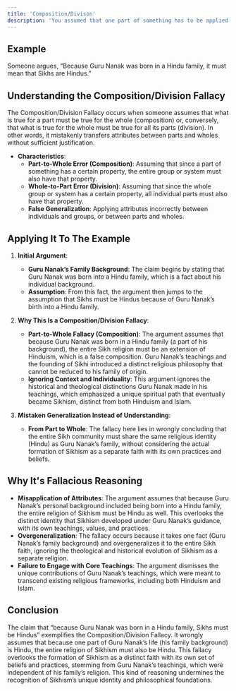 ```yaml
---
title: 'Composition/Divison'
description: 'You assumed that one part of something has to be applied to all, or other, parts of it; or that the whole must apply to its parts.'
---
```


## Example

Someone argues, “Because Guru Nanak was born in a Hindu family, it must mean that Sikhs are Hindus.”


## Understanding the Composition/Division Fallacy

The Composition/Division Fallacy occurs when someone assumes that what is true for a part must be true for the whole (composition) or, conversely, that what is true for the whole must be true for all its parts (division). In other words, it mistakenly transfers attributes between parts and wholes without sufficient justification.

* **Characteristics**:
  * **Part-to-Whole Error (Composition)**: Assuming that since a part of something has a certain property, the entire group or system must also have that property.
  * **Whole-to-Part Error (Division)**: Assuming that since the whole group or system has a certain property, all individual parts must also have that property.
  * **False Generalization**: Applying attributes incorrectly between individuals and groups, or between parts and wholes.



## Applying It To The Example

1. **Initial Argument**:
    * **Guru Nanak’s Family Background**: The claim begins by stating that Guru Nanak was born into a Hindu family, which is a fact about his individual background.
    * **Assumption**: From this fact, the argument then jumps to the assumption that Sikhs must be Hindus because of Guru Nanak’s birth into a Hindu family.
2. **Why This Is a Composition/Division Fallacy**:
    * **Part-to-Whole Fallacy (Composition)**: The argument assumes that because Guru Nanak was born in a Hindu family (a part of his background), the entire Sikh religion must be an extension of Hinduism, which is a false composition. Guru Nanak’s teachings and the founding of Sikhi introduced a distinct religious philosophy that cannot be reduced to his family of origin.
    * **Ignoring Context and Individuality**: This argument ignores the historical and theological distinctions Guru Nanak made in his teachings, which emphasized a unique spiritual path that eventually became Sikhism, distinct from both Hinduism and Islam.

3. **Mistaken Generalization Instead of Understanding**:
    * **From Part to Whole**: The fallacy here lies in wrongly concluding that the entire Sikh community must share the same religious identity (Hindu) as Guru Nanak’s family, without considering the actual formation of Sikhism as a separate faith with its own practices and beliefs.


## Why It's Fallacious Reasoning

* **Misapplication of Attributes**: The argument assumes that because Guru Nanak’s personal background included being born into a Hindu family, the entire religion of Sikhism must be Hindu as well. This overlooks the distinct identity that Sikhism developed under Guru Nanak’s guidance, with its own teachings, values, and practices.
* **Overgeneralization**: The fallacy occurs because it takes one fact (Guru Nanak’s family background) and overgeneralizes it to the entire Sikh faith, ignoring the theological and historical evolution of Sikhism as a separate religion.
* **Failure to Engage with Core Teachings**: The argument dismisses the unique contributions of Guru Nanak’s teachings, which were meant to transcend existing religious frameworks, including both Hinduism and Islam.



## Conclusion

The claim that “because Guru Nanak was born in a Hindu family, Sikhs must be Hindus” exemplifies the Composition/Division Fallacy. It wrongly assumes that because one part of Guru Nanak’s life (his family background) is Hindu, the entire religion of Sikhism must also be Hindu. This fallacy overlooks the formation of Sikhism as a distinct faith with its own set of beliefs and practices, stemming from Guru Nanak’s teachings, which were independent of his family’s religion. This kind of reasoning undermines the recognition of Sikhism’s unique identity and philosophical foundations.

